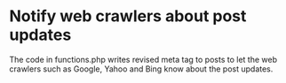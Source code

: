 # Notify web crawlers about post updates
The code in functions.php writes revised meta tag to posts to let the web crawlers such as Google, Yahoo and Bing know about the post updates.

